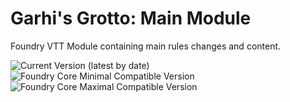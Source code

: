 # Garhi's Grotto: Main Module
Foundry VTT Module containing main rules changes and content.

![Current Version (latest by date)](https://img.shields.io/github/v/release/sirgarhi/garhis-grotto-module?label=Latest%20Release&prefix=v&query=$.version&colorB=red&style=for-the-badge)
![Foundry Core Minimal Compatible Version](https://img.shields.io/badge/dynamic/json.svg?url=https%3A%2F%2Fraw.githubusercontent.com%2Fsirgarhi%2Fgarhis-grotto-modulem%2Fmaster%2Fmodule.json&label=Foundry%20Minimal%20Version&query=$.compatibility.minimum&colorB=orange&style=for-the-badge)
![Foundry Core Maximal Compatible Version](https://img.shields.io/badge/dynamic/json.svg?url=https%3A%2F%2Fraw.githubusercontent.com%2Fsirgarhi%2Fgarhis-grotto-module%2Fmaster%2Fmodule.json&label=Foundry%20Maximal%20Version&query=$.compatibility.maximum&colorB=orange&style=for-the-badge)
